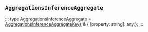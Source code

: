 ## `AggregationsInferenceAggregate`
:::
type AggregationsInferenceAggregate = [AggregationsInferenceAggregateKeys](./AggregationsInferenceAggregateKeys.md) & { [property: string]: any;};
:::
